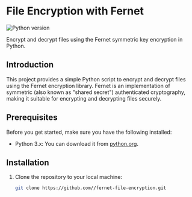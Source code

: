 # File Encryption with Fernet
![Python version](https://img.shields.io/badge/Python-3.x-blue.svg)

Encrypt and decrypt files using the Fernet symmetric key encryption in Python.

## Introduction

This project provides a simple Python script to encrypt and decrypt files using the Fernet encryption library. Fernet is an implementation of symmetric (also known as "shared secret") authenticated cryptography, making it suitable for encrypting and decrypting files securely.

## Prerequisites

Before you get started, make sure you have the following installed:

- Python 3.x: You can download it from [python.org](https://www.python.org/downloads/).

## Installation

1. Clone the repository to your local machine:

   ```bash
   git clone https://github.com//fernet-file-encryption.git

